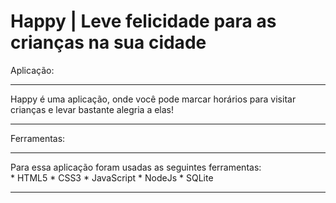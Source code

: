 # Happy | Leve felicidade para as crianças na sua cidade 
 
Aplicação: 
<hr>
Happy é uma aplicação, onde você pode marcar horários para visitar crianças e levar bastante alegria a elas!
<hr>
Ferramentas:
<hr>
Para essa aplicação foram usadas as seguintes ferramentas:<br>
* HTML5
* CSS3
* JavaScript
* NodeJs
* SQLite
<hr>
